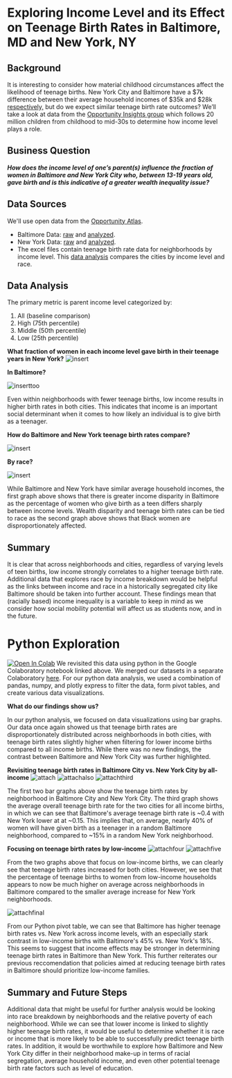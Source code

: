 # Exploring Income Level and its Effect on Teenage Birth Rates in Baltimore, MD and New York, NY 
## Background
It is interesting to consider how material childhood circumstances affect the likelihood of teenage births. New York City and Baltimore have a $7k difference between their average household incomes of $35k and $28k [respectively,](https://opportunityinsights.org/) but do we expect similar teenage birth rate outcomes? We’ll take a look at data from the [Opportunity Insights group](https://opportunityinsights.org/) which follows 20 million children from childhood to mid-30s to determine how income level plays a role.

## Business Question
***How does the income level of one’s parent(s) influence the fraction of women in Baltimore and New York City who, between 13-19 years old, gave birth and is this indicative of a greater wealth inequality issue?***

## Data Sources
We'll use open data from the [Opportunity Atlas](https://opportunityinsights.org/).
- Baltimore Data: [raw](https://github.com/katiesunsg/comparing-baltimore-nyc-teenagebirthrate/blob/master/Balti-RawData-TeenageBirthRate-Income-Race.xlsx) and [analyzed](https://github.com/katiesunsg/comparing-baltimore-nyc-teenagebirthrate/blob/master/Balti-Analysis-Income-TeenageBirthRate.xlsx).
- New York Data: [raw](https://github.com/katiesunsg/comparing-baltimore-nyc-teenagebirthrate/blob/master/NYC-RawData-TeenageBirthRate-Income-Race.xlsx) and [analyzed](https://github.com/katiesunsg/comparing-baltimore-nyc-teenagebirthrate/blob/master/NYC-Analysis-Income-TeenageBirthRate.xlsx).
- The excel files contain teenage birth rate data for neighborhoods by income level. This [data analysis](https://github.com/katiesunsg/comparing-baltimore-nyc-teenagebirthrate/blob/master/NYC-Balti-Analysis-Income-Race-Teenagebirthrate.xlsx) compares the cities by income level and race.

## Data Analysis
The primary metric is parent income level categorized by:
1. All (baseline comparison)
1. High (75th percentile)
1. Middle (50th percentile)
1. Low (25th percentile)

**What fraction of women in each income level gave birth in their teenage years in New York?** 
![insert](https://github.com/katiesunsg/comparing-baltimore-nyc-teenagebirthrate/blob/master/nyc%20analysis%20birth%20rate%20by%20income.png)

**In Baltimore?**

![inserttoo](https://github.com/katiesunsg/comparing-baltimore-nyc-teenagebirthrate/blob/master/balti%20analysis%20birth%20rate%20by%20income.png)

Even within neighborhoods with fewer teenage births, low income results in higher birth rates in both cities. This indicates that income is an important social determinant when it comes to how likely an individual is to give birth as a teenager.

**How do Baltimore and New York teenage birth rates compare?**

![insert](https://github.com/katiesunsg/comparing-baltimore-nyc-teenagebirthrate/blob/master/nyc%20balti%20analysis%20comp%20birth%20rate%20by%20income.png)

**By race?**

![insert](https://github.com/katiesunsg/comparing-baltimore-nyc-teenagebirthrate/blob/master/nyc%20balti%20analysis%20birth%20rate%20by%20race.png)

While Baltimore and New York have similar average household incomes, the first graph above shows that there is greater income disparity in Baltimore as the percentage of women who give birth as a teen differs sharply between income levels. Wealth disparity and teenage birth rates can be tied to race as the second graph above shows that Black women are disproportionately affected.

## Summary
It is clear that across neighborhoods and cities, regardless of varying levels of teen births, low income strongly correlates to a higher teenage birth rate. Additional data that explores race by income breakdown would be helpful as the links between income and race in a historically segregated city like Baltimore should be taken into further account. These findings mean that (racially based) income inequality is a variable to keep in mind as we consider how social mobility potential will affect us as students now, and in the future.

# Python Exploration
[![Open In Colab](https://colab.research.google.com/assets/colab-badge.svg)](https://colab.research.google.com/drive/1W82TXkYcVpPmvl7zt6VL6KDrXSD9nzYi?usp=sharing)
We revisited this data using python in the Google Colaboratory notebook linked above. We merged our datasets in a separate Colaboratory [here](https://colab.research.google.com/drive/1TUPH81mI_3sxPgC31y7uDVOhpDzlefry?usp=sharing). For our python data analysis, we used a combination of pandas, numpy, and plotly express to filter the data, form pivot tables, and create various data visualizations.

**What do our findings show us?** 

In our python analysis, we focused on data visualizations using bar graphs. Our data once again showed us that teenage birth rates are disproportionately distributed across neighborhoods in both cities, with teenage birth rates slightly higher when filtering for lower income births compared to all income births. While there was no new findings, the contrast between Baltimore and New York City was further highlighted.

**Revisiting teenage birth rates in Baltimore City vs. New York City by all-income**
![attach](https://github.com/katiesunsg/comparing-baltimore-nyc-teenagebirthrate/blob/master/baltiallincomebar.png)
![attachalso](https://github.com/katiesunsg/comparing-baltimore-nyc-teenagebirthrate/blob/master/nycallincomebar.png)
![attachthird](https://github.com/katiesunsg/comparing-baltimore-nyc-teenagebirthrate/blob/master/baltinycallincome.png)

The first two bar graphs above show the teenage birth rates by neighborhood in Baltimore City and New York City. The third graph shows the average overall teenage birth rate for the two cities for all income births, in which we can see that Baltimore's average teenage birth rate is ~0.4 with New York lower at at ~0.15. This implies that, on average, nearly 40% of women will have given birth as a teenager in a random Baltimore neighborhood, compared to ~15% in a random New York neighborhood.

**Focusing on teenage birth rates by low-income**
![attachfour](https://github.com/katiesunsg/comparing-baltimore-nyc-teenagebirthrate/blob/master/baltilowincomebar.png)
![attachfive](https://github.com/katiesunsg/comparing-baltimore-nyc-teenagebirthrate/blob/master/nyclowincomebar.png)

From the two graphs above that focus on low-income births, we can clearly see that teenage birth rates increased for both cities. However, we see that the percentage of teenage births to women from low-income households appears to now be much higher on average across neighborhoods in Baltimore compared to the smaller average increase for New York neighborhoods. 

![attachfinal](https://github.com/katiesunsg/comparing-baltimore-nyc-teenagebirthrate/blob/master/Python%20Pivot%20Table%20Balti%20vs.%20New%20York.png)

From our Python pivot table, we can see that Baltimore has higher teenage birth rates vs. New York across income levels, with an especially stark contrast in low-income births with Baltimore's 45% vs. New York's 18%. This seems to suggest that income effects may be stronger in determining teenage birth rates in Baltimore than New York. This further reiterates our previous reccomendation that policies aimed at reducing teenage birth rates in Baltimore should prioritize low-income families.

## Summary and Future Steps
Additional data that might be useful for further analysis would be looking into race breakdown by neighborhoods and the relative poverty of each neighborhood. While we can see that lower income is linked to slightly higher teenage birth rates, it would be useful to determine whether it is race or income that is more likely to be able to successfully predict teenage birth rates. In addition, it would be worthwhile to explore how Baltimore and New York City differ in their neighborhood make-up in terms of racial segregation, average household income, and even other potential teenage birth rate factors such as level of education.
